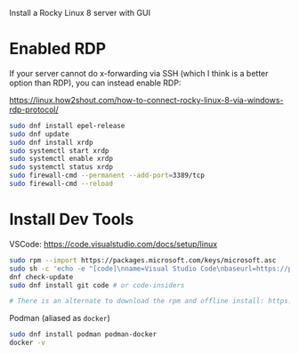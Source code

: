

 Install a Rocky Linux 8 server with GUI

 # Enabled RDP
If your server cannot do x-forwarding via SSH (which I think is a better option than RDP), you can instead enable RDP: 

https://linux.how2shout.com/how-to-connect-rocky-linux-8-via-windows-rdp-protocol/

``` bash
sudo dnf install epel-release
sudo dnf update
sudo dnf install xrdp
sudo systemctl start xrdp
sudo systemctl enable xrdp
sudo systemctl status xrdp
sudo firewall-cmd --permanent --add-port=3389/tcp
sudo firewall-cmd --reload

```


# Install Dev Tools

VSCode: 
https://code.visualstudio.com/docs/setup/linux

``` bash
sudo rpm --import https://packages.microsoft.com/keys/microsoft.asc
sudo sh -c 'echo -e "[code]\nname=Visual Studio Code\nbaseurl=https://packages.microsoft.com/yumrepos/vscode\nenabled=1\ngpgcheck=1\ngpgkey=https://packages.microsoft.com/keys/microsoft.asc" > /etc/yum.repos.d/vscode.repo'
dnf check-update
sudo dnf install git code # or code-insiders

# There is an alternate to download the rpm and offline install: https://go.microsoft.com/fwlink/?LinkID=760867
```

Podman (aliased as `docker`)
``` bash
sudo dnf install podman podman-docker
docker -v
```


